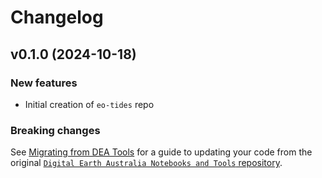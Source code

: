 # Changelog

## v0.1.0 (2024-10-18)

### New features

- Initial creation of `eo-tides` repo

### Breaking changes

See [Migrating from DEA Tools](#migration) for a guide to updating your code from the original [`Digital Earth Australia Notebooks and Tools` repository](https://github.com/GeoscienceAustralia/dea-notebooks/).

<!-- ### Bug fixes -->
